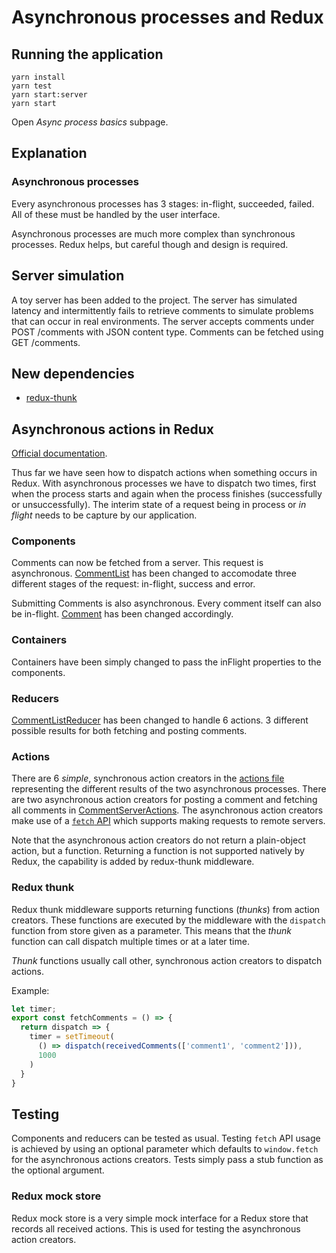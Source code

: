 # Asynchronous processes and Redux

## Running the application

```
yarn install
yarn test
yarn start:server
yarn start
```

Open _Async process basics_ subpage.

## Explanation

### Asynchronous processes

Every asynchronous processes has 3 stages: in-flight, succeeded, failed. All of
these must be handled by the user interface.

Asynchronous processes are much more complex than synchronous processes.
Redux helps, but careful though and design is required.

## Server simulation

A toy server has been added to the project. The server has simulated latency
and intermittently fails to retrieve comments to simulate problems that can
occur in real environments. The server accepts comments under POST /comments
with JSON content type. Comments can be fetched using GET /comments.

## New dependencies

* [redux-thunk](https://github.com/gaearon/redux-thunk)

## Asynchronous actions in Redux

[Official documentation](https://redux.js.org/advanced/async-actions).

Thus far we have seen how to dispatch actions when something occurs in Redux.
With asynchronous processes we have to dispatch two times, first when the
process starts and again when the process finishes (successfully or
unsuccessfully). The interim state of a request being in process or _in flight_
needs to be capture by our application.

### Components

Comments can now be fetched from a server. This request is asynchronous.
[CommentList](https://github.com/urmastalimaa/interactive-frontend-development/lecture_5/src/components/CommentList.js#L20-36)
has been changed to accomodate three different stages of the request:
in-flight, success and error.

Submitting Comments is also asynchronous. Every comment itself can also be
in-flight.
[Comment](https://github.com/urmastalimaa/interactive-frontend-development/lecture_5/src/components/Comment.js)
has been changed accordingly.

### Containers

Containers have been simply changed to pass the inFlight properties to the
components.

### Reducers

[CommentListReducer](https://github.com/urmastalimaa/interactive-frontend-development/lecture_5/src/reducers/CommentListReducer.js)
has been changed to handle 6 actions. 3 different possible results for both
fetching and posting comments.

### Actions

There are 6 _simple_, synchronous action creators in the [actions
file](https://github.com/urmastalimaa/interactive-frontend-development/lecture_5/src/actions/index.js)
representing the different results of the two asynchronous processes. There are
two asynchronous action creators for posting a comment and fetching all
comments in
[CommentServerActions](https://github.com/urmastalimaa/interactive-frontend-development/lecture_5/src/actions/CommentServerActions.js).
The asynchronous action creators make use of a [`fetch`
API](https://developer.mozilla.org/en-US/docs/Web/API/Fetch_API) which supports
making requests to remote servers.

Note that the asynchronous action creators do not return a plain-object action,
but a function. Returning a function is not supported natively by Redux, the
capability is added by redux-thunk middleware.

### Redux thunk

Redux thunk middleware supports returning functions (_thunks_) from action
creators.  These functions are executed by the middleware with the `dispatch`
function from store given as a parameter. This means that the _thunk_ function
can call dispatch multiple times or at a later time.

_Thunk_ functions usually call other, synchronous action creators to dispatch actions.

Example:

```js
let timer;
export const fetchComments = () => {
  return dispatch => {
    timer = setTimeout(
      () => dispatch(receivedComments(['comment1', 'comment2'])),
      1000
    )
  }
}
```

## Testing

Components and reducers can be tested as usual.  Testing `fetch` API usage is
achieved by using an optional parameter which defaults to `window.fetch` for
the asynchronous actions creators. Tests simply pass a stub function as the
optional argument.

### Redux mock store

Redux mock store is a very simple mock interface for a Redux store that records
all received actions. This is used for testing the asynchronous action creators.
